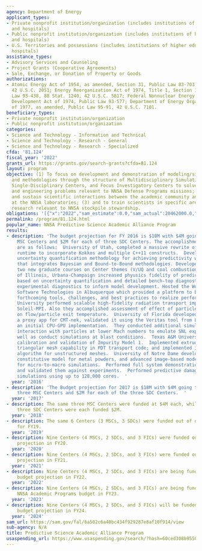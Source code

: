 ```yaml
---
agency: Department of Energy
applicant_types:
- Private nonprofit institution/organization (includes institutions of higher education
  and hospitals)
- Public nonprofit institution/organization (includes institutions of higher education
  and hospitals)
- U.S. Territories and possessions (includes institutions of higher education and
  hospitals)
assistance_types:
- Advisory Services and Counseling
- Project Grants (Cooperative Agreements)
- Sale, Exchange, or Donation of Property or Goods
authorizations:
- Atomic Energy Act of 1954, as amended, Section 31, Public Law 83-703, 68 Stat. 919,
  42 U.S.C. 2051; Energy Reorganization Act of 1974, Title 1, Section 107, Public
  Law 93-438, 88 Stat. 1240, 42 U.S.C. 5817; Federal Nonnuclear Energy Research and
  Development Act of 1974, Public Law 93-577; Department of Energy Organization Act
  of 1977, as amended, Public Law 95-91, 42 U.S.C. 7101.
beneficiary_types:
- Private nonprofit institution/organization
- Public nonprofit institution/organization
categories:
- Science and Technology - Information and Technical
- Science and Technology - Research - General
- Science and Technology - Research - Specialized
cfda: '81.124'
fiscal_year: '2022'
grants_url: https://grants.gov/search-grants?cfda=81.124
layout: program
objective: (1) To focus on development and demonstration of modeling/simulation technologies
  and methodologies through the structure of Multidisciplinary Simulation Centers,
  Single-Disciplinary Centers, and Focus Investigatory Centers to solve open science
  and engineering problems relevant to NNSA Defense Programs missions; (2) to promote
  and sustain scientific interactions between the academic community and scientists
  at the NNSA laboratories; (3) and to train scientists in specific areas of long-term
  research relevant to NNSA stockpile stewardship.
obligations: '[{"x":"2022","sam_estimate":0.0,"sam_actual":20462000.0,"usa_spending_actual":19424123.47},{"x":"2023","sam_estimate":21014000.0,"sam_actual":0.0,"usa_spending_actual":19356534.75},{"x":"2024","sam_estimate":21830000.0,"sam_actual":0.0,"usa_spending_actual":15709758.0}]'
permalink: /program/81.124.html
popular_name: NNSA Predictive Science Academic Alliance Program
results:
- description: 'The budget projection for FY 2016 is $18M with $4M going to each three
    MSC Centers and $2M for each of three SDC Centers. The accomplishment during FY16
    are as follows:  University of Utah, completed a massive rewrite of the Uintah
    runtime to incorporate Kokkos and multiple C++11 constructs.  Developed a hybrid
    uncertainty quantification methodology for achieving predictivity with extrapolation
    that integrates Bayesian and Bound-to-Bound methodologies. Developed and taught
    two new graduate courses on Center themes (V/UQ and coal combustion).  University
    of Illinois, Urbana-Champaign increased phyusics fidelity of predictive models
    based on uncertainty quantification and detailed bench-top diagnostics. Advanced
    experimental diagnostics to inform model development. Hosted the Workshop on Exascale
    Software Technologies in Albuquerque which provided a platform to broadly discuss
    forthcoming tools, challenges, and best practices to realize performance at exascale.  Stanford
    University performed scalable high-fidelity radiation transport implemented in
    Soleil-MPI. Also they accomplished assessment of effect of particle-size uncertainty
    on flow/particle exit temperature.  University of Florida developed CMT-bone as
    a proxy app for CMT-nek, validated it using the Veritas tool from LLNL, and developed
    an initial CPU-GPU implementation.  They conducted additional simulations of shock
    interaction with particles at lower Mach numbers to emulate SNL experiments as
    well as conduct simulations at blast conditions.  Texas A&M University completed
    calibration and validation of Impurity Model 1.  Implemented extruded unstructured
    triangular mesh capability in PDT transport code; and implemented initial load-balancing
    algorithm for unstructured meshes.  University of Notre Dame developed poro-visco-plastic
    constitutive model for metal powders, and advanced image-based modeling pipeline
    for micro-to-macro simulations.  Performed full system demonstration simulations
    and validated them against experiments.  Performed predictive damage multiscale
    simulations using up to 128,000 cores.  '
  year: '2016'
- description: 'The Budget projection for 2017 is $18M with $4M going to each of the
    three MSC Centers and $2M for each of the three SDC Centers.  '
  year: '2017'
- description: The same three MSC Centers were funded at $4M each, while the same
    three SDC Centers were each funded $2M.
  year: '2018'
- description: The same 6 Centers (3 MSCs, 3 SDCs) were funded out of our budget projection
    for FY19.
  year: '2019'
- description: Nine Centers (4 MSCs, 2 SDCs, and 3 FICs) were funded out of our budget
    projection in FY20.
  year: '2020'
- description: Nine Centers (4 MSCs, 2 SDCs, and 3 FICs) were funded out of our budget
    projection in FY21.
  year: '2021'
- description: Nine Centers (4 MSCs, 2 SDCs, and 3 FICs) are being funded out of our
    budget projection in FY22.
  year: '2022'
- description: Nine Centers (4 MSCs, 2 SDCs, and 3 FICs) are being funded out of our
    NNSA Academic Programs budget in FY23.
  year: '2023'
- description: Nine Centers (4 MSCs, 2 SDCs, and 3 FICs) will be funded out of our
    budget projection in FY24.
  year: '2024'
sam_url: https://sam.gov/fal/6a502c6a40bc434f929287e8af10f914/view
sub-agency: N/A
title: Predictive Science Academic Alliance Program
usaspending_url: https://www.usaspending.gov/search/?hash=60ced308b9550ddac05dbda688140f60
---
```

